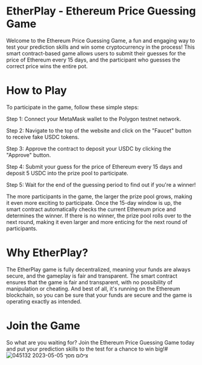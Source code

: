 # EtherPlay - Ethereum Price Guessing Game
Welcome to the Ethereum Price Guessing Game, a fun and engaging way to test your prediction skills and win some cryptocurrency in the process! This smart contract-based game allows users to submit their guesses for the price of Ethereum every 15 days, and the participant who guesses the correct price wins the entire pot.

# How to Play
To participate in the game, follow these simple steps:

Step 1: Connect your MetaMask wallet to the Polygon testnet network.

Step 2: Navigate to the top of the website and click on the "Faucet" button to receive fake USDC tokens.

Step 3: Approve the contract to deposit your USDC by clicking the "Approve" button.

Step 4: Submit your guess for the price of Ethereum every 15 days and deposit 5 USDC into the prize pool to participate.

Step 5: Wait for the end of the guessing period to find out if you're a winner!

The more participants in the game, the larger the prize pool grows, making it even more exciting to participate. Once the 15-day window is up, the smart contract automatically checks the current Ethereum price and determines the winner. If there is no winner, the prize pool rolls over to the next round, making it even larger and more enticing for the next round of participants.

# Why EtherPlay?
The EtherPlay game is fully decentralized, meaning your funds are always secure, and the gameplay is fair and transparent. The smart contract ensures that the game is fair and transparent, with no possibility of manipulation or cheating. And best of all, it's running on the Ethereum blockchain, so you can be sure that your funds are secure and the game is operating exactly as intended.

# Join the Game
So what are you waiting for? Join the Ethereum Price Guessing Game today and put your prediction skills to the test for a chance to win big!# 
![צילום מסך 2023-05-05 045132](https://user-images.githubusercontent.com/76787292/236363331-98bc228f-314b-481e-94a1-27199903cd04.png)
